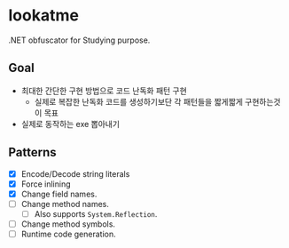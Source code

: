 lookatme
====

.NET obfuscator for Studying purpose.

Goal
----
* 최대한 간단한 구현 방법으로 코드 난독화 패턴 구현
  * 실제로 복잡한 난독화 코드를 생성하기보단 각 패턴들을 짧게짧게 구현하는것이 목표
* 실제로 동작하는 exe 뽑아내기

Patterns
----
* [x] Encode/Decode string literals
* [x] Force inlining
* [x] Change field names.
* [ ] Change method names.
  * [ ] Also supports `System.Reflection`.
* [ ] Change method symbols.
* [ ] Runtime code generation.